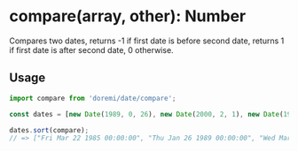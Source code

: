 # compare(array, other): Number

Compares two dates, returns -1 if first date is before second date, returns 1 if first date is after second date, 0 otherwise.

## Usage

```js
import compare from 'doremi/date/compare';

const dates = [new Date(1989, 0, 26), new Date(2000, 2, 1), new Date(1985, 2, 22)];

dates.sort(compare);
// => ["Fri Mar 22 1985 00:00:00", "Thu Jan 26 1989 00:00:00", "Wed Mar 01 2000 00:00:00"]
```
